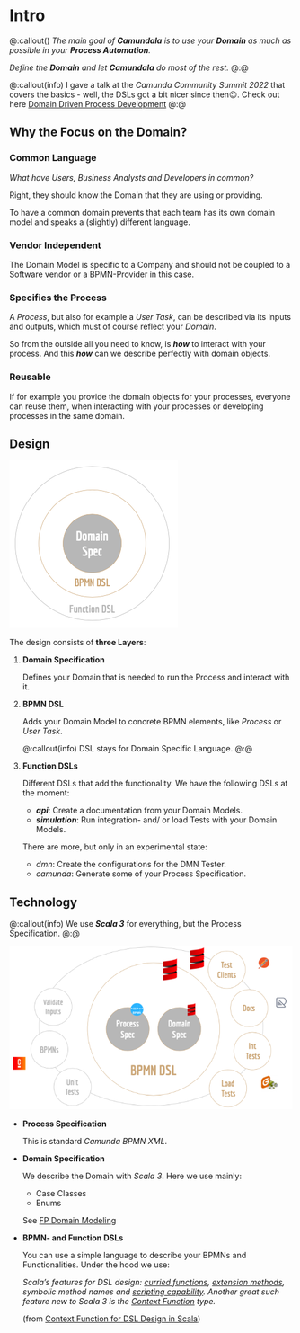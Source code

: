 # Intro

@:callout()
_The main goal of **Camundala** is to use your **Domain** as much as possible in your **Process Automation**._

_Define the **Domain** and let **Camundala** do most of the rest._ 
@:@

@:callout(info)
I gave a talk at the _Camunda Community Summit 2022_ that covers the basics - well, the DSLs got a bit nicer since then😉. 
Check out here [Domain Driven Process Development](https://page.camunda.com/ccs2022-domaindrivenprocessdevelopment?hsLang=en)
@:@

## Why the Focus on the Domain?
### Common Language
_What have Users, Business Analysts and Developers in common?_

Right, they should know the Domain that they are using or providing.

To have a common domain prevents that each team has its own domain model and speaks a (slightly) different language.

### Vendor Independent
The Domain Model is specific to a Company and should not be coupled to a Software vendor 
or a BPMN-Provider in this case.

### Specifies the Process
A _Process_, but also for example a _User Task_, can be described via its inputs and outputs, 
which must of course reflect your _Domain_.

So from the outside all you need to know, is **_how_** to interact with your process. 
And this _**how**_ can we describe perfectly with domain objects. 

### Reusable
If for example you provide the domain objects for your processes, everyone can reuse them, 
when interacting with your processes or developing processes in the same domain.

## Design
![Design](images/design.png)

The design consists of **three Layers**:

1. **Domain Specification**

   Defines your Domain that is needed to run the Process and interact with it. 

2. **BPMN DSL**
   
   Adds your Domain Model to concrete BPMN elements, like _Process_ or _User Task_.

   @:callout(info)
   DSL stays for Domain Specific Language.
   @:@

3. **Function DSLs**
 
   Different DSLs that add the functionality.
   We have the following DSLs at the moment:
   - **_api_**: Create a documentation from your Domain Models.
   - **_simulation_**: Run integration- and/ or load Tests with your Domain Models.
   
   There are more, but only in an experimental state:
   - _dmn_: Create the configurations for the DMN Tester.
   - _camunda_: Generate some of your Process Specification.

## Technology
@:callout(info)
We use _**Scala 3**_ for everything, but the Process Specification.
@:@

![Technology](images/technology.png)

* **Process Specification**
  
  This is standard _Camunda BPMN XML_.
* **Domain Specification**
  
  We describe the Domain with _Scala 3_. Here we use mainly:
    * Case Classes
    * Enums

  See [FP Domain Modeling](https://docs.scala-lang.org/scala3/book/taste-modeling.html#fp-domain-modeling)

* **BPMN- and Function DSLs**

  You can use a simple language to describe your BPMNs and Functionalities.
  Under the hood we use:

  _Scala’s features for DSL design: [curried functions](https://alvinalexander.com/scala/fp-book/partially-applied-functions-currying-in-scala/), [extension methods](https://docs.scala-lang.org/scala3/book/ca-extension-methods.html), symbolic method names and [scripting capability](https://scala-cli.virtuslab.org/). 
  Another great such feature new to Scala 3 is the [Context Function](https://docs.scala-lang.org/scala3/reference/contextual/context-functions.html#inner-main) type._   

  (from [Context Function for DSL Design in Scala](https://akmetiuk.com/posts/2022-04-02-context-functions.html))